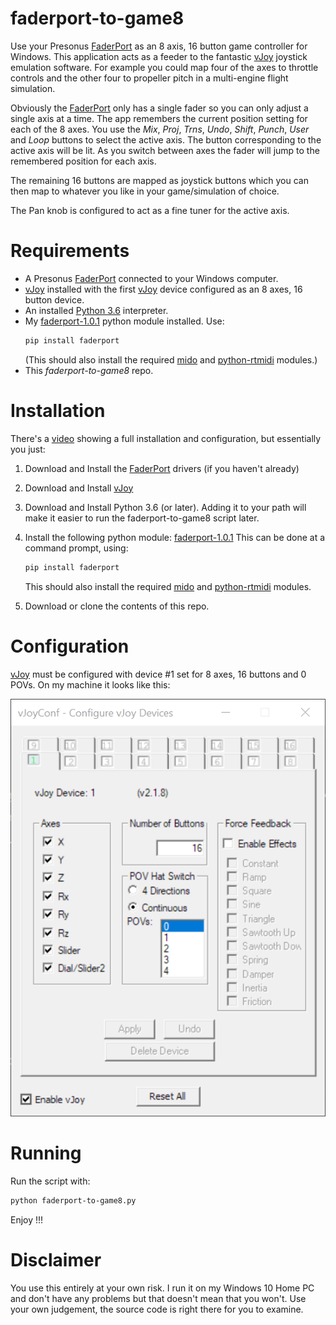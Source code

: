 # faderport-to-game8
Use your Presonus [FaderPort] as an 8 axis, 16 button game controller for
Windows. This application acts as a feeder to the fantastic [vJoy]
joystick emulation software.
For example you could map four of the axes to throttle controls and the
other four to propeller pitch in a multi-engine flight simulation.

Obviously the [FaderPort] only has a single fader so you can only adjust
a single axis at a time. The app remembers the current position setting
for each of the 8 axes. You use the *Mix*, *Proj*, *Trns*, *Undo*, *Shift*,
*Punch*, *User* and *Loop* buttons to select the active axis. The button
corresponding to the active axis will be lit. As you switch between axes
the fader will jump to the remembered position for each axis.

The remaining 16 buttons are mapped as joystick buttons which you can
then map to whatever you like in your game/simulation of choice.

The Pan knob is configured to act as a fine tuner for the active axis.

# Requirements
* A Presonus [FaderPort] connected to your Windows computer.
* [vJoy] installed with the first [vJoy] device configured as an 8 axes,
  16 button device.
* An installed [Python 3.6] interpreter.
* My [faderport-1.0.1] python module installed. Use:
  ```sh
  pip install faderport
  ```
  (This should also install the required [mido] and [python-rtmidi] modules.)
* This *faderport-to-game8* repo.

# Installation
There's a [video](https://youtu.be/0sSXrUWEO40) showing a full installation
and configuration, but essentially you just:
1. Download and Install the [FaderPort] drivers (if you haven't already)
2. Download and Install [vJoy]
3. Download and Install Python 3.6 (or later). Adding it to your path will
   make it easier to run the faderport-to-game8 script later.

4. Install the following python module: [faderport-1.0.1]
   This can be done at a command prompt, using:
   ```sh
   pip install faderport
   ```
   This should also install the required [mido] and [python-rtmidi] modules.
5. Download or clone the contents of this repo.

# Configuration
[vJoy] must be configured with device #1 set for 8 axes, 16 buttons and
0 POVs. On my machine it looks like this:

![Sample vJoy Configuration Image][vJoyConfSampleImg]

# Running
Run the script with:
```sh
python faderport-to-game8.py
```
Enjoy !!!

# Disclaimer
You use this entirely at your own risk.
I run it on my Windows 10 Home PC and don't have any problems
but that doesn't mean that you won't.
Use your own judgement, the source code is right there for you to examine.

[FaderPort]: https://www.presonus.com/products/faderport
[vJoy]: http://vjoystick.sourceforge.net/site/
[Python 3.6]: https://www.python.org/
[faderport-1.0.1]: https://pypi.org/project/faderport/
[mido]: https://pypi.org/project/mido/
[python-rtmidi]: https://pypi.org/project/python-rtmidi/
[vJoyConfSampleImg]: vJoy-Configuration.png